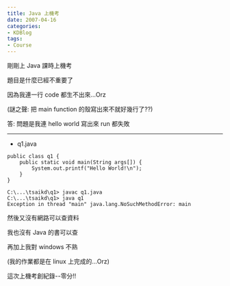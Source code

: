 ```yaml
---
title: Java 上機考
date: 2007-04-16
categories:
- KDBlog
tags:
- Course
---
```

剛剛上 Java 課時上機考

題目是什麼已經不重要了

因為我連一行 code 都生不出來...Orz

(謎之聲: 把 main function 的殼寫出來不就好幾行了??)

答: 問題是我連 hello world 寫出來 run 都失敗

---

* q1.java

```
public class q1 {
	public static void main(String args[]) {
		System.out.printf("Hello World!\n");
	}
}
```

```
C:\...\tsaikd\q1> javac q1.java
C:\...\tsaikd\q1> java q1
Exception in thread "main" java.lang.NoSuchMethodError: main
```

然後又沒有網路可以查資料

我也沒有 Java 的書可以查

再加上我對 windows 不熟

(我的作業都是在 linux 上完成的...Orz)

這次上機考創紀錄--零分!!

